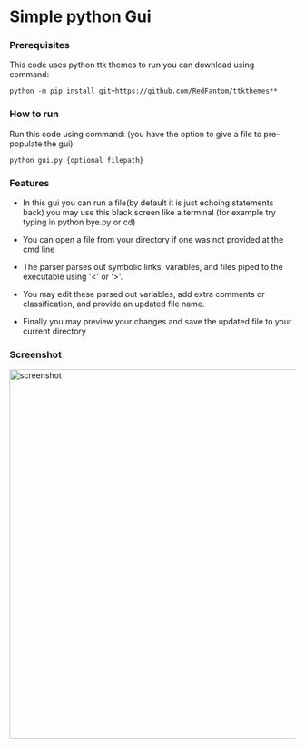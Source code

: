# Simple python Gui


### Prerequisites
This code uses python ttk themes to run you can download using command:

``` python -m pip install git+https://github.com/RedFantom/ttkthemes** ```

### How to run
Run this code using command:
(you have the option to give a file to pre-populate the gui)

``` python gui.py {optional filepath} ```

### Features
- In this gui you can run a file(by default it is just echoing statements back)
you may use this black screen like a terminal (for example try typing in python bye.py or cd)

- You can open a file from your directory if one was not provided at the cmd line

- The parser parses out symbolic links, varaibles, and files piped to the executable using '<' or '>'.

- You may edit these parsed out variables, add extra comments or classification, and provide an updated file name.

- Finally you may preview your changes and save the updated file to your current directory

### Screenshot 

<img src="example.png" alt="screenshot" height="650"/>
